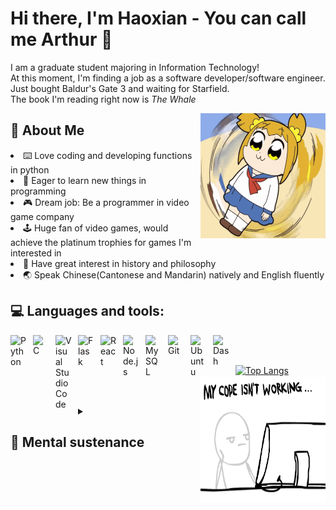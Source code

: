 # Hi there, I'm Haoxian - You can call me Arthur 👋 
I am a graduate student majoring in Information Technology!  
At this moment, I'm finding a job as a software developer/software engineer.  
Just bought Baldur's Gate 3 and waiting for Starfield.  
The book I'm reading right now is _The Whale_  

<a href="#"><img align="right" src="https://github.com/lowelight/lowelight/raw/main/image/gif/poppp.gif" width="200 " height="200" /></a>

## 💂 About Me
<li>⌨️ Love coding and developing functions in python </li>
<li>🔋  Eager to learn new things in programming</li>
<li>🎮 Dream job: Be a programmer in video game company</li>
<li>🕹️ Huge fan of video games, would achieve the platinum trophies for games I'm interested in</li>
<li>📕 Have great interest in history and philosophy</li>
<li>🌏 Speak Chinese(Cantonese and Mandarin) natively and English fluently</li>

## 💻 Languages and tools:

<img align="left" alt="Python" width="26px" src="https://simpleicons.org/icons/python.svg" style="padding-right:10px;" />
<img align="left" alt="C" width="26px" src="https://simpleicons.org/icons/c.svg" style="padding-right:10px;" />
<img align="left" alt="Visual Studio Code" width="26px" src="https://simpleicons.org/icons/visualstudiocode.svg" style="padding-right:10px;"/>
<img align="left" alt="Flask" width="26px" src="https://simpleicons.org/icons/flask.svg" style="padding-right:10px;" />
<img align="left" alt="React" width="26px" src="https://simpleicons.org/icons/react.svg" style="padding-right:10px;" />
<img align="left" alt="Node.js" width="26px" src="https://simpleicons.org/icons/nodedotjs.svg" style="padding-right:10px;" />
<img align="left" alt="MySQL" width="26px" src="https://simpleicons.org/icons/mysql.svg" style="padding-right:10px;" />
<img align="left" alt="Git" width="26px" src="https://simpleicons.org/icons/git.svg" style="padding-right:10px;" />
<img align="left" alt="Ubuntu" width="26px" src="https://simpleicons.org/icons/ubuntu.svg" style="padding-right:10px;" />
<img align="left" alt="Dash" width="26px" src="https://simpleicons.org/icons/dash.svg" style="padding-right:10px;" />

<br />
<br />

[![Top Langs](https://github-readme-stats.vercel.app/api/top-langs/?username=lowelight&layout=compact)](https://github.com/Your_GitHub_Username/github-readme-stats)
<a href="#"><img align="right" src="https://github.com/lowelight/lowelight/raw/main/image/gif/coding.gif" width="200 " height="200" /></a>

<br />
<br />

<details>
  <summary><h2>🥰 Mental sustenance</h2></summary>
<img align="left" alt="Steam" width="26px" src="https://simpleicons.org/icons/steam.svg" style="padding-right:10px;" />
<img align="left" alt="Playstation" width="26px" src="https://simpleicons.org/icons/playstation.svg" style="padding-right:10px;" /><br><br>
Some <b>games</b> I'm addicted to: <i>Bloodbrone, Ghost of tsushima, FFXIV, Batttlefield 1, MGSV, Octopath Traveler, RDR2, Persona 5 ...</i><br>
Some <b>books</b> I think are treasures: <i>Critique of Pure Reason, One Hundred Years of Solitude, The history of peloponnesian war,</i> <i>A history of philosophy</i> by Frank Thilly ...<br>
Some classic <b>movies</b> and <b>anime</b>: <i>Black hawk down, Forrest gump, Gundam seed, Attack on Titan, K-On! ...</i><br>
</details>







